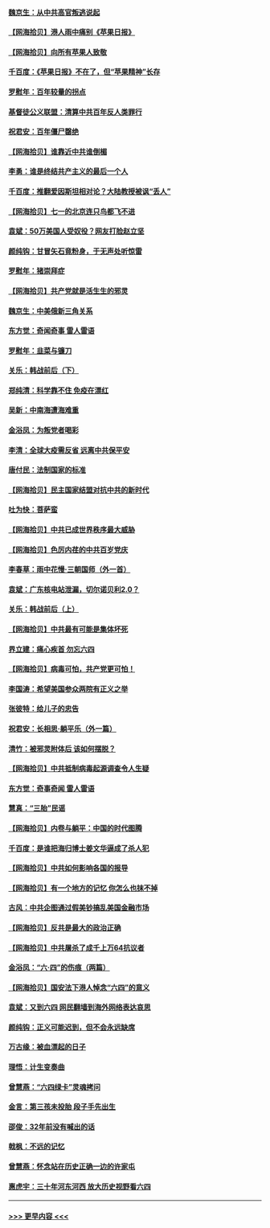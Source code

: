 #### [魏京生：从中共高官叛逃说起](../pages/nsc993/n13048997.md?t=06270101) 
#### [【网海拾贝】港人雨中痛别《苹果日报》](../pages/nsc993/n13048941.md?t=06270101) 
#### [【网海拾贝】向所有苹果人致敬](../pages/nsc993/n13046795.md?t=06270101) 
#### [千百度：《苹果日报》不在了，但“苹果精神”长存](../pages/nsc993/n13046703.md?t=06270101) 
#### [罗慰年：百年较量的拐点](../pages/nsc993/n13046542.md?t=06270101) 
#### [基督徒公义联盟：清算中共百年反人类罪行](../pages/nsc993/n13046499.md?t=06270101) 
#### [祝君安：百年僵尸罄绝](../pages/nsc993/n13045595.md?t=06270101) 
#### [【网海拾贝】谁靠近中共谁倒楣](../pages/nsc993/n13044667.md?t=06270101) 
#### [李勇：谁是终结共产主义的最后一个人](../pages/nsc993/n13044397.md?t=06270101) 
#### [千百度：推翻爱因斯坦相对论？大陆教授被讽“丢人”](../pages/nsc993/n13043908.md?t=06270101) 
#### [【网海拾贝】七一的北京连只鸟都飞不进](../pages/nsc993/n13041377.md?t=06270101) 
#### [袁斌：50万美国人受奴役？网友打脸赵立坚](../pages/nsc993/n13041330.md?t=06270101) 
#### [颜纯钩：甘冒矢石竟粉身，于无声处听惊雷](../pages/nsc993/n13041140.md?t=06270101) 
#### [罗慰年：猪崇拜症](../pages/nsc993/n13041071.md?t=06270101) 
#### [【网海拾贝】共产党就是活生生的邪灵](../pages/nsc993/n13036627.md?t=06270101) 
#### [魏京生：中美俄新三角关系](../pages/nsc993/n13035986.md?t=06270101) 
#### [东方觉：奇闻奇事 雷人雷语](../pages/nsc993/n13035878.md?t=06270101) 
#### [罗慰年：韭菜与镰刀](../pages/nsc993/n13034374.md?t=06270101) 
#### [关乐：韩战前后（下）](../pages/nsc993/n13034113.md?t=06270101) 
#### [郑纯清：科学靠不住 免疫在漂红](../pages/nsc993/n13034093.md?t=06270101) 
#### [吴新：中南海遭海难重](../pages/nsc993/n13034084.md?t=06270101) 
#### [金浴凤：为叛党者喝彩](../pages/nsc993/n13034058.md?t=06270101) 
#### [李清：全球大疫需反省 远离中共保平安](../pages/nsc993/n13033784.md?t=06270101) 
#### [唐付民：法制国家的标准](../pages/nsc993/n13032944.md?t=06270101) 
#### [【网海拾贝】民主国家结盟对抗中共的新时代](../pages/nsc993/n13031717.md?t=06270101) 
#### [吐为快：菩萨蛮](../pages/nsc993/n13030033.md?t=06270101) 
#### [【网海拾贝】中共已成世界秩序最大威胁](../pages/nsc993/n13028138.md?t=06270101) 
#### [【网海拾贝】色厉内荏的中共百岁党庆](../pages/nsc993/n13025582.md?t=06270101) 
#### [李春草：雨中花慢‧三朝国师（外一首）](../pages/nsc993/n13025567.md?t=06270101) 
#### [袁斌：广东核电站泄漏，切尔诺贝利2.0？](../pages/nsc993/n13025475.md?t=06270101) 
#### [关乐：韩战前后（上）](../pages/nsc993/n13025387.md?t=06270101) 
#### [【网海拾贝】中共最有可能是集体坏死](../pages/nsc993/n13023101.md?t=06270101) 
#### [界立建：痛心疾首 勿忘六四](../pages/nsc993/n13022339.md?t=06270101) 
#### [【网海拾贝】病毒可怕，共产党更可怕！](../pages/nsc993/n13020728.md?t=06270101) 
#### [李国涛：希望美国参众两院有正义之举](../pages/nsc993/n13020674.md?t=06270101) 
#### [张彼特：给儿子的忠告](../pages/nsc993/n13018934.md?t=06270101) 
#### [祝君安：长相思‧躺平乐（外一篇）](../pages/nsc993/n13018923.md?t=06270101) 
#### [清竹：被邪灵附体后 该如何摆脱？](../pages/nsc993/n13018877.md?t=06270101) 
#### [【网海拾贝】中共抵制病毒起源调查令人生疑](../pages/nsc993/n13017785.md?t=06270101) 
#### [东方觉：奇事奇闻 雷人雷语](../pages/nsc993/n13017577.md?t=06270101) 
#### [慧真：“三胎”民谣](../pages/nsc993/n13017394.md?t=06270101) 
#### [【网海拾贝】内卷与躺平：中国的时代图腾](../pages/nsc993/n13016128.md?t=06270101) 
#### [千百度：是谁把海归博士姜文华逼成了杀人犯](../pages/nsc993/n13015218.md?t=06270101) 
#### [【网海拾贝】中共如何影响各国的报导](../pages/nsc993/n13012599.md?t=06270101) 
#### [【网海拾贝】有一个地方的记忆 你怎么也抹不掉](../pages/nsc993/n13009802.md?t=06270101) 
#### [古风：中共企图通过假美钞搞乱美国金融市场](../pages/nsc993/n13009626.md?t=06270101) 
#### [【网海拾贝】反共是最大的政治正确](../pages/nsc993/n13007051.md?t=06270101) 
#### [【网海拾贝】中共屠杀了成千上万64抗议者](../pages/nsc993/n13002713.md?t=06270101) 
#### [金浴凤：“六·四”的伤痕（两篇）](../pages/nsc993/n13001719.md?t=06270101) 
#### [【网海拾贝】国安法下港人悼念“六四”的意义](../pages/nsc993/n13001039.md?t=06270101) 
#### [袁斌：又到六四 网民翻墙到海外网络表达哀思](../pages/nsc993/n13000995.md?t=06270101) 
#### [颜纯钩：正义可能迟到，但不会永远缺席](../pages/nsc993/n13000920.md?t=06270101) 
#### [万古缘：被血漂起的日子](../pages/nsc993/n13000914.md?t=06270101) 
#### [理悟：计生变奏曲](../pages/nsc993/n13000414.md?t=06270101) 
#### [曾慧燕：“六四绿卡”灵魂拷问](../pages/nsc993/n13000277.md?t=06270101) 
#### [金言：第三孩未投胎 段子手先出生](../pages/nsc993/n13000215.md?t=06270101) 
#### [邵俊：32年前没有喊出的话](../pages/nsc993/n13000181.md?t=06270101) 
#### [戟枫：不远的记忆](../pages/nsc993/n13000121.md?t=06270101) 
#### [曾慧燕：怀念站在历史正确一边的许家屯](../pages/nsc993/n13000073.md?t=06270101) 
#### [惠虎宇：三十年河东河西 放大历史视野看六四](../pages/nsc993/n13000018.md?t=06270101) 

----
#### [ >>> 更早内容 <<< ](../indexes/nsc993-earlier.md)
